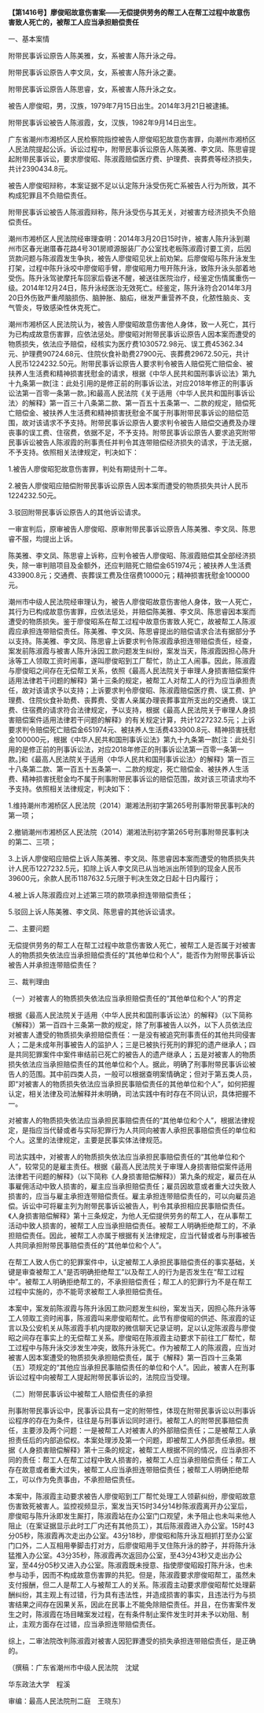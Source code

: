 **【第1416号】廖俊昭故意伤害案——无偿提供劳务的帮工人在帮工过程中故意伤害致人死亡的，被帮工人应当承担赔偿责任**

一、基本案情

附带民事诉讼原告人陈美雅，女，系被害人陈升泳之母。

附带民事诉讼原告人李文凤，女，系被害人陈升泳之妻。

附带民事诉讼原告人陈思睿，女，系被害人陈升泳之女。

被告人廖俊昭，男，汉族，1979年7月15日出生。2014年3月21日被逮捕。

附带民事诉讼被告人陈淑霞，女，汉族，1982年9月14日出生。

广东省潮州市湘桥区人民检察院指控被告人廖俊昭犯故意伤害罪，向潮州市湘桥区人民法院提起公诉。诉讼过程中，附带民事诉讼原告人陈美雅、李文凤、陈思睿提起附带民事诉讼，要求廖俊昭、陈淑霞赔偿医疗费、护理费、丧葬费等经济损失，共计2390434.8元。

被告人廖俊昭辩称，本案证据不足以认定陈升泳受伤死亡系被告人行为所致，其不构成犯罪且不负赔偿责任。

附带民事诉讼被告人陈淑霞辩称，陈升泳受伤与其无关，对被害方经济损失不负赔偿责任。

潮州市湘桥区人民法院经审理查明：2014年3月20日15时许，被害人陈升泳到潮州市区春光谢厝春花路4号301房顺源服装厂办公室找老板陈淑霞讨要工资，后因货款问题与陈淑霞发生争执，被告人廖俊昭见状上前劝架。后廖俊昭与陈升泳发生打架，过程中陈升泳咬中廖俊昭手臂，廖俊昭用力甩开陈升泳，致陈升泳头部着地受伤。陈升泳驾驶摩托车回家后昏迷不醒，被送往医院治疗，经鉴定伤情属重伤一级。2014年12月24日，陈升泳经医治无效死亡。经鉴定，陈升泳符合2014年3月20日外伤致严重颅脑损伤、脑肿胀、脑疝，继发严重营养不良，化脓性脑炎、支气管炎，导致感染性休克死亡。

潮州市湘桥区人民法院认为，被告人廖俊昭故意伤害他人身体，致一人死亡，其行为已构成故意伤害罪，应依法惩处。廖俊昭对附带民事诉讼原告人因本案而遭受的物质损失，依法应予赔偿，经核实为医疗费1030572.98元、误工费45362.34元、护理费90724.68元、住院伙食补助费27900元、丧葬费29672.50元，共计人民币1224232.50元。附带民事诉讼原告人要求判令被告人赔偿死亡赔偿金、被扶养人生活费和精神损害抚慰金的请求，根据《中华人民共和国刑事诉讼法》第九十九条第一款\[注：此处引用的是修正前的刑事诉讼法，对应2018年修正的刑事诉讼法第一百零一条第一款。\]和最高人民法院《关于适用〈中华人民共和国刑事诉讼法〉的解释》第一百三十八条第二款、第一百五十五条第一、二款的规定，赔偿死亡赔偿金、被扶养人生活费和精神损害抚慰金不属于刑事附带民事诉讼的赔偿范围，故对该请求不予支持。附带民事诉讼原告人要求判令被告人赔偿交通费及办理丧事的误工费、住宿费，依据不足，不予支持。附带民事诉讼原告人要求追究附带民事诉讼被告人陈淑霞的刑事责任并判令其连带赔偿经济损失的请求，于法无据，不予支持。依照相关法律规定，判决如下：

1.被告人廖俊昭犯故意伤害罪，判处有期徒刑十二年。

2.被告人廖俊昭应赔偿附带民事诉讼原告人因本案而遭受的物质损失共计人民币1224232.50元。

3.驳回附带民事诉讼原告人的其他诉讼请求。

一审宣判后，原审被告人廖俊昭、原审附带民事诉讼原告人陈美雅、李文凤、陈思睿不服，均提出上诉。

陈美雅、李文凤、陈思睿上诉称，应判令被告人廖俊昭、陈淑霞赔偿其全部经济损失，除一审判赔项目及金额外，还应判赔死亡赔偿金651974元；被扶养人生活费433900.8元；交通费、丧葬误工费及住宿费10000元；精神损害抚慰金100000元。

潮州市中级人民法院经审理认为，被告人廖俊昭故意伤害他人身体，致一人死亡，其行为已构成故意伤害罪，应依法惩处，并赔偿陈美雅、李文凤、陈思睿因本案而遭受的物质损失。鉴于廖俊昭系在帮工过程中故意伤害致人死亡，故被帮工人陈淑霞应承担连带赔偿责任。陈美雅、李文凤、陈思睿提出的赔偿请求合法有据部分予以支持。陈美雅、李文凤、陈思睿上诉要求判令陈淑霞承担连带赔偿责任，经查，案发前陈淑霞与被害人陈升泳因工款问题发生纠纷，案发当天，陈淑霞因担心陈升泳等工人领取工资时闹事，遂叫廖俊昭到工厂帮忙，防止工人闹事。因此，陈淑霞与廖俊昭之间存在无偿帮工关系，依照《最高人民法院关于审理人身损害赔偿案件适用法律若干问题的解释》第十三条的规定，被帮工人对帮工人的行为应当承担责任，故对该请求予以支持；上诉要求判令廖俊昭、陈淑霞赔偿医疗费、误工费、护理费、住院伙食补助费、丧葬费、受害人亲属办理丧葬事宜所支出的交通费、误工费、住宿费的请求符合法律规定，予以支持，根据《最高人民法院关于审理人身损害赔偿案件适用法律若干问题的解释》的有关规定计算，共计1227232.5元；上诉要求判令赔偿死亡赔偿金651974元、被扶养人生活费433900.8元、精神损害抚慰金100000元，根据《中华人民共和国刑事诉讼法》第九十九条第一款\[注：此处引用的是修正前的刑事诉讼法，对应2018年修正的刑事诉讼法第一百零一条第一款。\]和《最高人民法院关于适用〈中华人民共和国刑事诉讼法〉的解释》第一百三十八条第二款、第一百五十五条第一、二款的规定，死亡赔偿金、被扶养人生活费、精神损害抚慰金均不属于刑事附带民事诉讼的赔偿范围，故对该三项请求均不予支持。依照相关法律规定，判决如下：

1.维持潮州市湘桥区人民法院（2014）潮湘法刑初字第265号刑事附带民事判决的第一项；

2.撤销潮州市湘桥区人民法院（2014）潮湘法刑初字第265号刑事附带民事判决的第二、三项；

3.上诉人廖俊昭应赔偿上诉人陈美雅、李文凤、陈思睿因本案而遭受的物质损失共计人民币1227232.5元，扣除上诉人李文凤已从当地派出所领到的现金人民币39600元，余款人民币1187632.5元限于判决生效之日起十日内履行；

4.被上诉人陈淑霞应对上述第三项的款项承担连带赔偿责任；

5.驳回上诉人陈美雅、李文凤、陈思睿的其他诉讼请求。

二、主要问题

无偿提供劳务的帮工人在帮工过程中故意伤害致人死亡，被帮工人是否属于对被害人的物质损失依法应当承担赔偿责任的“其他单位和个人”，能否作为附带民事诉讼被告人并承担连带赔偿责任？

三、裁判理由

（一）对被害人的物质损失依法应当承担赔偿责任的“其他单位和个人”的界定

根据《最高人民法院关于适用〈中华人民共和国刑事诉讼法〉的解释》（以下简称《解释》）第一百四十三条第一款的规定，除了刑事被告人以外，以下人员依法应对被害人遭受的物质损失承担赔偿责任：一是没有被追究刑事责任的其他共同侵害人；二是未成年刑事被告人的监护人；三是已被执行死刑的罪犯的遗产继承人；四是共同犯罪案件中案件审结前已死亡的被告人的遗产继承人；五是对被害人的物质损失依法应当承担赔偿责任的其他单位和个人。据此，明确了刑事附带民事诉讼被告人的范围。其中前四类人员，一般可以根据查明案情确定；但对于第五类人员，即“对被害人的物质损失依法应当承担民事赔偿责任的其他单位和个人”，如何把握认定，相关法律及司法解释并未明确，司法实践中有时存在不同认识，具体把握不一。

对被害人的物质损失依法应当承担民事赔偿责任的“其他单位和个人”，根据法律规定，是指应当代替或者与实际犯罪行为人共同向被害人承担民事赔偿责任的单位和个人。这里的法律规定，主要是民事实体法律规范。

司法实践中，对被害人的物质损失依法应当承担民事赔偿责任的“其他单位和个人”，较常见的是雇主责任。根据《最高人民法院关于审理人身损害赔偿案件适用法律若干问题的解释》（以下简称《人身损害赔偿解释》）第九条的规定，雇员在从事雇佣活动中致人损害的，雇主应当承担赔偿责任；雇员因故意或者重大过失致人损害的，应当与雇主承担连带赔偿责任。雇主承担连带赔偿责任的，可以向雇员追偿。诉讼中可将雇主列为附带民事诉讼被告人，判令其承担相应民事赔偿责任。《人身损害赔偿解释》第十三条规定，为他人无偿提供劳务的帮工人，在从事帮工活动中致人损害的，被帮工人应当承担赔偿责任。被帮工人明确拒绝帮工的，不承担赔偿责任。因此，被帮工人亦属于根据有关法律规定，应当代替或者与刑事被告人共同承担附带民事赔偿责任的“其他单位和个人”。

在帮工人致人伤亡的犯罪案件中，认定被帮工人承担民事赔偿责任的事实基础，关键是审查被帮工人“是否明确拒绝帮工”以及帮工人的行为是否发生在“帮工过程中”。被帮工人明确拒绝帮工的，不承担赔偿责任；帮工人的犯罪行为不是在帮工过程中实施的，亦不能苛求被帮工人承担赔偿责任。

本案中，案发前陈淑霞与陈升泳因工款问题发生纠纷，案发当天，因担心陈升泳等工人领取工资时闹事，陈淑霞叫来廖俊昭帮忙。此节有廖俊昭的供述、陈淑霞的证言以及公安机关从陈淑霞手机内提取的微信聊天记录证明，足以认定陈淑霞与廖俊昭之间存在事实上的无偿帮工关系。廖俊昭在陈淑霞主动要求下前往工厂帮忙，帮工过程中与陈升泳交涉发生冲突，致陈升泳死亡。作为被帮工人的陈淑霞，应当对被害人因本案遭受的物质损失承担赔偿责任，属于《解释》第一百四十三条第（五）项规定的“其他应当承担民事赔偿责任的单位和个人”。因此，被害人在刑事诉讼过程中向被帮工人提起附带民事诉讼的，法院应当受理。

（二）附带民事诉讼中被帮工人赔偿责任的承担

刑事附带民事诉讼中，民事诉讼具有一定的附带性，体现在附带民事诉讼以刑事诉讼程序的存在为条件，往往是与刑事诉讼同时进行。被帮工人的附带民事赔偿责任，主要涉及两个问题：一是被帮工人对被害人的外部赔偿责任；二是被帮工人承担责任后的内部追偿权。本案处理涉及第一个问题，即被帮工人外部责任承担。根据《人身损害赔偿解释》第十三条的规定，被帮工人根据不同的情况，应当承担不同的责任：帮工人在帮工过程中致人损害的，被帮工人应当承担赔偿责任；帮工人存在故意或者重大过失，被帮工人应当承担连带赔偿责任；被帮工人明确拒绝帮工，可以作为免责事由，不承担赔偿责任。

本案中，陈淑霞主动要求被告人廖俊昭到工厂帮忙处理工人领薪纠纷，廖俊昭故意伤害致死被害人。监控视频显示，案发当天15时34分14秒陈淑霞离开办公室后，廖俊昭与陈升泳即发生厮打，陈淑霞站在办公室门口观望，未予阻止也未叫来他人阻止（在案证据显示此时工厂内还有其他员工），其后陈淑霞进入办公室。15时43分05秒，陈淑霞再次走出办公室。43分18秒，廖俊昭和陈升泳互相抓打至办公室门口外，二人互相用拳脚击打对方，后廖俊昭用手叉住陈升泳的脖子，并将陈升泳猛推入办公室。43分35秒，陈淑霞再次返回办公室，至43分43秒又走出办公室，至44分05秒又进入办公室。陈淑霞既未授意、指使廖俊昭殴打陈升泳，也未参与动手，因而不构成故意伤害罪的共犯。但是，陈淑霞要求廖俊昭帮工，虽然未支付报酬，但二人是帮工人与被帮工人的关系。陈淑霞主动要求廖俊昭帮忙处理薪酬纠纷，其主观上有过错，行为具有违法性，并造成损害的事实，且违法行为与损害结果之间存在因果关系，因此在民事上不能免除赔偿责任。并且，在伤害案件发生之时，陈淑霞在场目睹案发过程，在有条件制止案件发生时并未予以劝阻、制止，主观方面存在过错，应当承担连带赔偿责任。

综上，二审法院改判陈淑霞对被害人因犯罪遭受的损失承担连带赔偿责任，是正确的。

（撰稿：广东省潮州市中级人民法院　沈斌

华东政法大学　程溪

审编：最高人民法院刑二庭　王晓东）